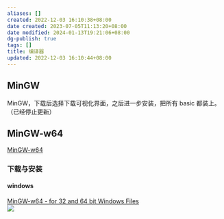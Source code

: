 ```yaml
---
aliases: []
created: 2022-12-03 16:10:38+08:00
date created: 2023-07-05T11:13:20+08:00
date modified: 2024-01-13T19:21:06+08:00
dg-publish: true
tags: []
title: 编译器
updated: 2022-12-03 16:10:44+08:00
---
```


## MinGW
MinGW，下载后选择下载可视化界面，之后进一步安装，把所有 basic 都装上。  
（已经停止更新）
## MinGW-w64
[MinGW-w64](https://www.mingw-w64.org/)
### 下载与安装
#### windows
[MinGW-w64 - for 32 and 64 bit Windows Files](https://sourceforge.net/projects/mingw-w64/files/mingw-w64/mingw-w64-release/)  
![](/img/user/resources/attachments/20230812编译器.png)